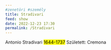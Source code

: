 ```yaml
---
#zenetöri #személy
title: Stradivari
feed: show
date: 2022-12-23 17:30
permalink: /Stradivari
---
```

Antonio Stradivari
<mark>1644-1737</mark>
Született: Cremona